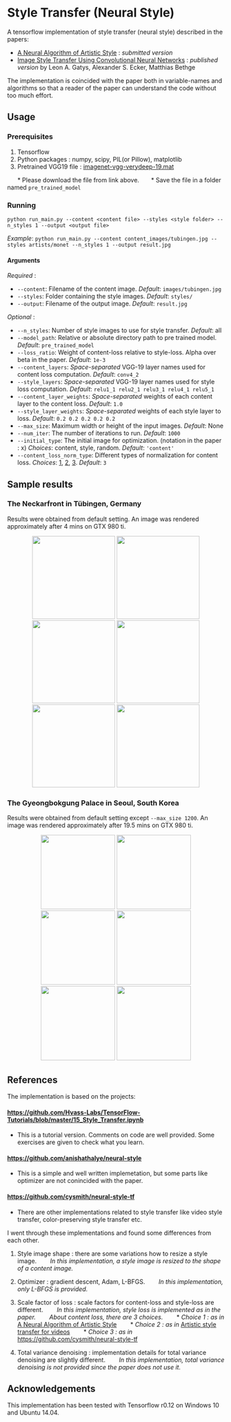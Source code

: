 # Style Transfer (Neural Style)

A tensorflow implementation of style transfer (neural style) described in the papers:
* [A Neural Algorithm of Artistic Style](https://arxiv.org/pdf/1508.06576v2.pdf) : *submitted version*
* [Image Style Transfer Using Convolutional Neural Networks](http://www.cv-foundation.org/openaccess/content_cvpr_2016/papers/Gatys_Image_Style_Transfer_CVPR_2016_paper.pdf) : *published version*
by Leon A. Gatys, Alexander S. Ecker, Matthias Bethge

The implementation is coincided with the paper both in variable-names and algorithms so that a reader of the paper can understand the code without too much effort.

## Usage

### Prerequisites
1. Tensorflow
2. Python packages : numpy, scipy, PIL(or Pillow), matplotlib
3. Pretrained VGG19 file : [imagenet-vgg-verydeep-19.mat](http://www.vlfeat.org/matconvnet/models/imagenet-vgg-verydeep-19.mat)

&nbsp;&nbsp;&nbsp;&nbsp;&nbsp;&nbsp;* Please download the file from link above.
&nbsp;&nbsp;&nbsp;&nbsp;&nbsp;&nbsp;* Save the file in a folder named `pre_trained_model`

### Running
```
python run_main.py --content <content file> --styles <style folder> --n_styles 1 --output <output file> 
```
*Example*:
`python run_main.py --content content_images/tubingen.jpg --styles artists/monet --n_styles 1 --output result.jpg`

#### Arguments
*Required* :
* `--content`: Filename of the content image. *Default*: `images/tubingen.jpg`
* `--styles`: Folder containing the style images. *Default*: `styles/`
* `--output`: Filename of the output image. *Default*: `result.jpg`

*Optional* :
* `--n_styles`: Number of style images to use for style transfer. *Default*: all
* `--model_path`: Relative or absolute directory path to pre trained model. *Default*: `pre_trained_model`
* `--loss_ratio`: Weight of content-loss relative to style-loss. Alpha over beta in the paper. *Default*: `1e-3`
* `--content_layers`: *Space-separated* VGG-19 layer names used for content loss computation. *Default*: `conv4_2`
* `--style_layers`: *Space-separated* VGG-19 layer names used for style loss computation. *Default*: `relu1_1 relu2_1 relu3_1 relu4_1 relu5_1`
* `--content_layer_weights`: *Space-separated* weights of each content layer to the content loss. *Default*: `1.0`
* `--style_layer_weights`: *Space-separated* weights of each style layer to loss. *Default*: `0.2 0.2 0.2 0.2 0.2`
* `--max_size`: Maximum width or height of the input images. *Default*: None
* `--num_iter`: The number of iterations to run. *Default*: `1000`
* `--initial_type`: The initial image for optimization. (notation in the paper : x) *Choices*: content, style, random. *Default*: `'content'`
* `--content_loss_norm_type`: Different types of normalization for content loss. *Choices*: [1](https://arxiv.org/pdf/1508.06576v2.pdf), [2](https://arxiv.org/abs/1604.08610), [3](https://github.com/cysmith/neural-style-tf). *Default*: `3`

## Sample results
### The Neckarfront in Tübingen, Germany
Results were obtained from default setting.
An image was rendered approximately after 4 mins on GTX 980 ti.

<p align="center">
<img src="images/tubingen.jpg" height="192px">
<img src="samples/tubingen_shipwreck.jpg" height="192px">
<img src="samples/tubingen_starry-night.jpg" height="192px">

<img src="samples/tubingen_seated-nude.jpg" height="192px">
<img src="samples/tubingen_the_scream.jpg" height="192px">
<img src="samples/tubingen_kandinsky.jpg" height="192px">
</p>

### The Gyeongbokgung Palace in Seoul, South Korea
Results were obtained from default setting except `--max_size 1200`.
An image was rendered approximately after 19.5 mins on  GTX 980 ti.

<p align="center">
<img src="images/gyeongbokgung.jpg" height="172px">
<img src="samples/gyeongbokgung_shipwreck.jpg" height="172px">
<img src="samples/gyeongbokgung_starry-night.jpg" height="172px">

<img src="samples/gyeongbokgung_seated-nude.jpg" height="172px">
<img src="samples/gyeongbokgung_the_scream.jpg" height="172px">
<img src="samples/gyeongbokgung_kandinsky.jpg" height="172px">
</p>

## References

The implementation is based on the projects:

#### https://github.com/Hvass-Labs/TensorFlow-Tutorials/blob/master/15_Style_Transfer.ipynb
* This is a tutorial version. Comments on code are well provided. Some exercises are given to check what you learn.

#### https://github.com/anishathalye/neural-style
* This is a simple and well written implemetation, but some parts like optimizer are not conincided with the paper.

#### https://github.com/cysmith/neural-style-tf
* There are other implementations related to style transfer like video style transfer, color-preserving style transfer etc.

I went through these implementations and found some differences from each other.

1. Style image shape : there are some variations how to resize a style image.
&nbsp;&nbsp;&nbsp;&nbsp;&nbsp;&nbsp; *In this implementation, a style image is resized to the shape of a content image.*
2. Optimizer : gradient descent, Adam, L-BFGS.
&nbsp;&nbsp;&nbsp;&nbsp;&nbsp;&nbsp; *In this implementation, only L-BFGS is provided.*
3. Scale factor of loss : scale factors for content-loss and style-loss are different.
&nbsp;&nbsp;&nbsp;&nbsp;&nbsp;&nbsp; *In this implementation, style loss is implemented as in the paper.*
&nbsp;&nbsp;&nbsp;&nbsp;&nbsp;&nbsp; *About content loss, there are 3 choices.*
&nbsp;&nbsp;&nbsp;&nbsp;&nbsp;&nbsp; * *Choice 1 : as in* [A Neural Algorithm of Artistic Style](https://arxiv.org/pdf/1508.06576v2.pdf)
&nbsp;&nbsp;&nbsp;&nbsp;&nbsp;&nbsp; * *Choice 2 : as in* [Artistic style transfer for videos](https://arxiv.org/abs/1604.08610)
&nbsp;&nbsp;&nbsp;&nbsp;&nbsp;&nbsp; * *Choice 3 : as in* https://github.com/cysmith/neural-style-tf

4. Total variance denoising : implementation details for total variance denoising are slightly different.
&nbsp;&nbsp;&nbsp;&nbsp;&nbsp;&nbsp; *In this implementation, total variance denoising is not provided since the paper does not use it.*

## Acknowledgements
This implementation has been tested with Tensorflow r0.12 on Windows 10 and Ubuntu 14.04.

